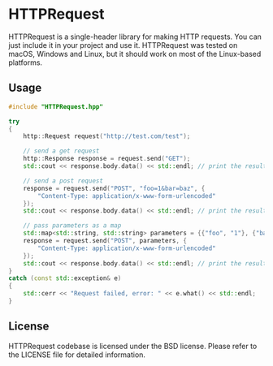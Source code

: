 # HTTPRequest

HTTPRequest is a single-header library for making HTTP requests. You can just include it in your project and use it. HTTPRequest was tested on macOS, Windows and Linux, but it should work on most of the Linux-based platforms.

## Usage
```cpp
#include "HTTPRequest.hpp"

try
{
    http::Request request("http://test.com/test");

    // send a get request
    http::Response response = request.send("GET");
    std::cout << response.body.data() << std::endl; // print the result

    // send a post request
    response = request.send("POST", "foo=1&bar=baz", {
        "Content-Type: application/x-www-form-urlencoded"
    });
    std::cout << response.body.data() << std::endl; // print the result

    // pass parameters as a map
    std::map<std::string, std::string> parameters = {{"foo", "1"}, {"bar", "baz"}};
    response = request.send("POST", parameters, {
        "Content-Type: application/x-www-form-urlencoded"
    });
    std::cout << response.body.data() << std::endl; // print the result
}
catch (const std::exception& e)
{
    std::cerr << "Request failed, error: " << e.what() << std::endl;
}
```

## License

HTTPRequest codebase is licensed under the BSD license. Please refer to the LICENSE file for detailed information.
